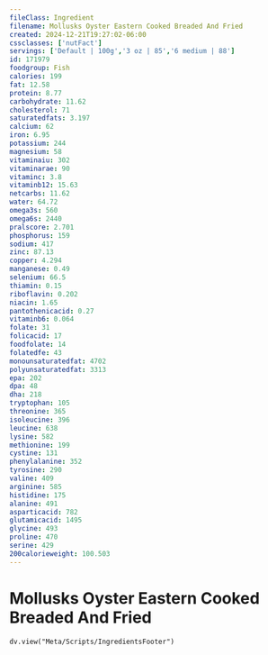 ```yaml
---
fileClass: Ingredient
filename: Mollusks Oyster Eastern Cooked Breaded And Fried
created: 2024-12-21T19:27:02-06:00
cssclasses: ['nutFact']
servings: ['Default | 100g','3 oz | 85','6 medium | 88']
id: 171979
foodgroup: Fish
calories: 199
fat: 12.58
protein: 8.77
carbohydrate: 11.62
cholesterol: 71
saturatedfats: 3.197
calcium: 62
iron: 6.95
potassium: 244
magnesium: 58
vitaminaiu: 302
vitaminarae: 90
vitaminc: 3.8
vitaminb12: 15.63
netcarbs: 11.62
water: 64.72
omega3s: 560
omega6s: 2440
pralscore: 2.701
phosphorus: 159
sodium: 417
zinc: 87.13
copper: 4.294
manganese: 0.49
selenium: 66.5
thiamin: 0.15
riboflavin: 0.202
niacin: 1.65
pantothenicacid: 0.27
vitaminb6: 0.064
folate: 31
folicacid: 17
foodfolate: 14
folatedfe: 43
monounsaturatedfat: 4702
polyunsaturatedfat: 3313
epa: 202
dpa: 48
dha: 218
tryptophan: 105
threonine: 365
isoleucine: 396
leucine: 638
lysine: 582
methionine: 199
cystine: 131
phenylalanine: 352
tyrosine: 290
valine: 409
arginine: 585
histidine: 175
alanine: 491
asparticacid: 782
glutamicacid: 1495
glycine: 493
proline: 470
serine: 429
200calorieweight: 100.503
---
```


# Mollusks Oyster Eastern Cooked Breaded And Fried

```dataviewjs
dv.view("Meta/Scripts/IngredientsFooter")
```